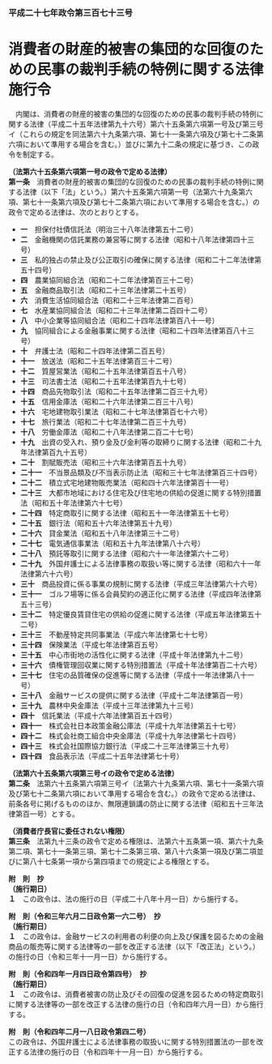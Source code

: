 ### 平成二十七年政令第三百七十三号  
# 消費者の財産的被害の集団的な回復のための民事の裁判手続の特例に関する法律施行令  
　内閣は、消費者の財産的被害の集団的な回復のための民事の裁判手続の特例に関する法律（平成二十五年法律第九十六号）第六十五条第六項第一号及び第三号イ（これらの規定を同法第六十九条第六項、第七十一条第六項及び第七十二条第六項において準用する場合を含む。）並びに第九十二条の規定に基づき、この政令を制定する。  
  
**（法第六十五条第六項第一号の政令で定める法律）**  
**第一条**　消費者の財産的被害の集団的な回復のための民事の裁判手続の特例に関する法律（以下「法」という。）第六十五条第六項第一号（法第六十九条第六項、第七十一条第六項及び第七十二条第六項において準用する場合を含む。）の政令で定める法律は、次のとおりとする。  
* **一**　担保付社債信託法（明治三十八年法律第五十二号）  
* **二**　金融機関の信託業務の兼営等に関する法律（昭和十八年法律第四十三号）  
* **三**　私的独占の禁止及び公正取引の確保に関する法律（昭和二十二年法律第五十四号）  
* **四**　農業協同組合法（昭和二十二年法律第百三十二号）  
* **五**　金融商品取引法（昭和二十三年法律第二十五号）  
* **六**　消費生活協同組合法（昭和二十三年法律第二百号）  
* **七**　水産業協同組合法（昭和二十三年法律第二百四十二号）  
* **八**　中小企業等協同組合法（昭和二十四年法律第百八十一号）  
* **九**　協同組合による金融事業に関する法律（昭和二十四年法律第百八十三号）  
* **十**　弁護士法（昭和二十四年法律第二百五号）  
* **十一**　放送法（昭和二十五年法律第百三十二号）  
* **十二**　質屋営業法（昭和二十五年法律第百五十八号）  
* **十三**　司法書士法（昭和二十五年法律第百九十七号）  
* **十四**　商品先物取引法（昭和二十五年法律第二百三十九号）  
* **十五**　信用金庫法（昭和二十六年法律第二百三十八号）  
* **十六**　宅地建物取引業法（昭和二十七年法律第百七十六号）  
* **十七**　旅行業法（昭和二十七年法律第二百三十九号）  
* **十八**　労働金庫法（昭和二十八年法律第二百二十七号）  
* **十九**　出資の受入れ、預り金及び金利等の取締りに関する法律（昭和二十九年法律第百九十五号）  
* **二十**　割賦販売法（昭和三十六年法律第百五十九号）  
* **二十一**　不当景品類及び不当表示防止法（昭和三十七年法律第百三十四号）  
* **二十二**　積立式宅地建物販売業法（昭和四十六年法律第百十一号）  
* **二十三**　大都市地域における住宅及び住宅地の供給の促進に関する特別措置法（昭和五十年法律第六十七号）  
* **二十四**　特定商取引に関する法律（昭和五十一年法律第五十七号）  
* **二十五**　銀行法（昭和五十六年法律第五十九号）  
* **二十六**　貸金業法（昭和五十八年法律第三十二号）  
* **二十七**　電気通信事業法（昭和五十九年法律第八十六号）  
* **二十八**　預託等取引に関する法律（昭和六十一年法律第六十二号）  
* **二十九**　外国弁護士による法律事務の取扱い等に関する法律（昭和六十一年法律第六十六号）  
* **三十**　商品投資に係る事業の規制に関する法律（平成三年法律第六十六号）  
* **三十一**　ゴルフ場等に係る会員契約の適正化に関する法律（平成四年法律第五十三号）  
* **三十二**　特定優良賃貸住宅の供給の促進に関する法律（平成五年法律第五十二号）  
* **三十三**　不動産特定共同事業法（平成六年法律第七十七号）  
* **三十四**　保険業法（平成七年法律第百五号）  
* **三十五**　中心市街地の活性化に関する法律（平成十年法律第九十二号）  
* **三十六**　債権管理回収業に関する特別措置法（平成十年法律第百二十六号）  
* **三十七**　住宅の品質確保の促進等に関する法律（平成十一年法律第八十一号）  
* **三十八**　金融サービスの提供に関する法律（平成十二年法律第百一号）  
* **三十九**　農林中央金庫法（平成十三年法律第九十三号）  
* **四十**　信託業法（平成十六年法律第百五十四号）  
* **四十一**　株式会社日本政策金融公庫法（平成十九年法律第五十七号）  
* **四十二**　株式会社商工組合中央金庫法（平成十九年法律第七十四号）  
* **四十三**　株式会社国際協力銀行法（平成二十三年法律第三十九号）  
* **四十四**　食品表示法（平成二十五年法律第七十号）  
  
**（法第六十五条第六項第三号イの政令で定める法律）**  
**第二条**　法第六十五条第六項第三号イ（法第六十九条第六項、第七十一条第六項及び第七十二条第六項において準用する場合を含む。）の政令で定める法律は、前条各号に掲げるもののほか、無限連鎖講の防止に関する法律（昭和五十三年法律第百一号）とする。  
  
**（消費者庁長官に委任されない権限）**  
**第三条**　法第九十三条の政令で定める権限は、法第六十五条第一項、第六十九条第二項、第七十一条第三項、第七十二条第三項、第八十六条第一項及び第二項並びに第八十七条第一項から第四項までの規定による権限とする。  
  
**附　則　抄**  
**（施行期日）**  
**１**　この政令は、法の施行の日（平成二十八年十月一日）から施行する。  
  
**附　則（令和三年六月二日政令第一六二号）　抄**  
**（施行期日）**  
**１**　この政令は、金融サービスの利用者の利便の向上及び保護を図るための金融商品の販売等に関する法律等の一部を改正する法律（以下「改正法」という。）の施行の日（令和三年十一月一日）から施行する。  
  
**附　則（令和四年一月四日政令第四号）　抄**  
**（施行期日）**  
**１**　この政令は、消費者被害の防止及びその回復の促進を図るための特定商取引に関する法律等の一部を改正する法律の施行の日（令和四年六月一日）から施行する。  
  
**附　則（令和四年二月一八日政令第四二号）**  
この政令は、外国弁護士による法律事務の取扱いに関する特別措置法の一部を改正する法律の施行の日（令和四年十一月一日）から施行する。  
  
